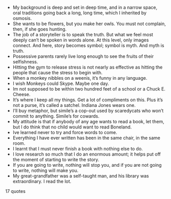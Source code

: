 - My background is deep and set in deep time, and in a narrow space, oral traditions going back a long, long time, which I inherited by osmosis.
 - She wants to be flowers, but you make her owls. You must not complain, then, if she goes hunting.
 - The job of a storyteller is to speak the truth. But what we feel most deeply can’t be spoken in words alone. At this level, only images connect. And here, story becomes symbol; symbol is myth. And myth is truth.
 - Possessive parents rarely live long enough to see the fruits of their selfishness.
 - Hitting the gym to release stress is not nearly as effective as hitting the people that cause the stress to begin with.
 - When a monkey nibbles on a weenis, it’s funny in any language.
 - I wish Monkeys could Skype. Maybe one day.
 - Im not supposed to be within two hundred feet of a school or a Chuck E. Cheese.
 - It’s where I keep all my things. Get a lot of compliments on this. Plus it’s not a purse, it’s called a satchel. Indiana Jones wears one.
 - I’ll buy metaphor, but simile’s a cop-out used by scaredycats who won’t commit to anything. Simile’s for cowards.
 - My attitude is that if anybody of any age wants to read a book, let them, but I do think that no child would want to read Boneland.
 - Ive learned never to try and force words to come.
 - Everything I have ever written has been in the same chair, in the same room.
 - I learnt that I must never finish a book with nothing else to do.
 - I love research so much that I do an enormous amount; it helps put off the moment of starting to write the story.
 - If you are going to write, nothing will stop you, and if you are not going to write, nothing will make you.
 - My great-grandfather was a self-taught man, and his library was extraordinary. I read the lot.

17 quotes